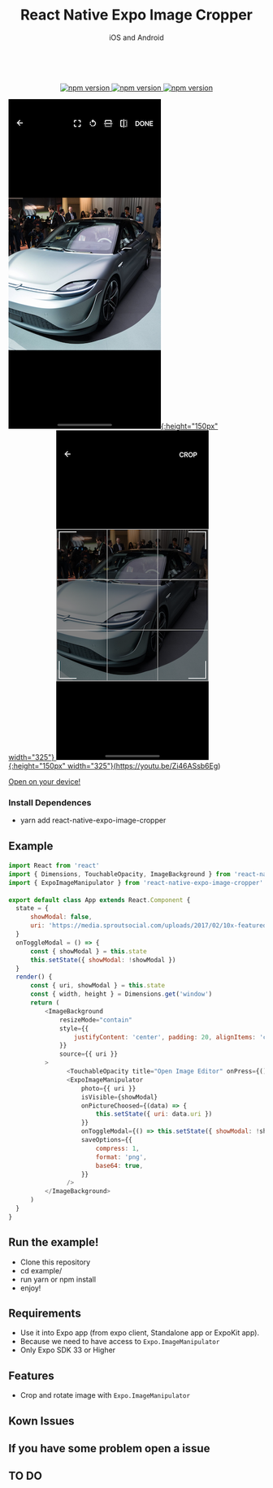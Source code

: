 <h1 align="center">React Native Expo Image Cropper</h1>
<p align="center">iOS and Android</p>
<p align="center">
   <br/>
   <br/>
   <br/>
   <br/>
   <a href="https://github.com/cloudtenlabs/react-native-expo-image-cropper"><img alt="npm version" src="https://badge.fury.io/js/expo-image-crop.svg"/>
   <a href="https://github.com/cloudtenlabs/react-native-expo-image-cropper"><img alt="npm version" src="https://img.shields.io/badge/platform-ios%2Fandroid-blue.svg"/>
   <a href="https://github.com/cloudtenlabs/react-native-expo-image-cropper"><img alt="npm version" src="https://img.shields.io/badge/license-MIT-lightgrey.svg"/>
   <p align="center">
    
   ![image editing tools](tools.png){:height="150px" width="325"}
   ![Watch the video](crop_mode.png){:height="150px" width="325"}(https://youtu.be/Zi46ASsb6Eg)
      
  <a href="https://exp.host/@wang90925/react-native-expo-image-cropper">Open on your device!</a>
</p>
</a>
</p>

### Install Dependences
- yarn add react-native-expo-image-cropper

## Example

```javascript
import React from 'react'
import { Dimensions, TouchableOpacity, ImageBackground } from 'react-native'
import { ExpoImageManipulator } from 'react-native-expo-image-cropper'

export default class App extends React.Component {
  state = {
      showModal: false,
      uri: 'https://media.sproutsocial.com/uploads/2017/02/10x-featured-social-media-image-size.png',
  }
  onToggleModal = () => {
      const { showModal } = this.state
      this.setState({ showModal: !showModal })
  }
  render() {
      const { uri, showModal } = this.state
      const { width, height } = Dimensions.get('window')
      return (
          <ImageBackground
              resizeMode="contain"
              style={{
                  justifyContent: 'center', padding: 20, alignItems: 'center', height, width, backgroundColor: 'black',
              }}
              source={{ uri }}
          >
                <TouchableOpacity title="Open Image Editor" onPress={() => this.setState({ showModal: true })} />
                <ExpoImageManipulator
                    photo={{ uri }}
                    isVisible={showModal}
                    onPictureChoosed={(data) => {
                        this.setState({ uri: data.uri })
                    }}
                    onToggleModal={() => this.setState({ showModal: !showModal })}
                    saveOptions={{
                        compress: 1,
                        format: 'png',
                        base64: true,
                    }}
                />
          </ImageBackground>
      )
  }
}
```

## Run the example!
- Clone this repository
- cd example/
- run yarn or npm install
- enjoy!


## Requirements
* Use it into Expo app (from expo client, Standalone app or ExpoKit app).
* Because we need to have access to `Expo.ImageManipulator`
* Only Expo SDK 33 or Higher

## Features
* Crop and rotate image with `Expo.ImageManipulator`

## Kown Issues

## If you have some problem open a issue

## TO DO
